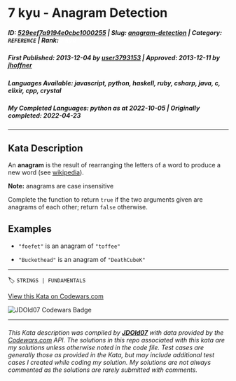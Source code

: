 # 7 kyu - Anagram Detection

##### **ID**: [529eef7a9194e0cbc1000255](https://www.codewars.com/kata/529eef7a9194e0cbc1000255) | **Slug**: [anagram-detection](https://www.codewars.com/kata/529eef7a9194e0cbc1000255) | **Category**: `REFERENCE` | **Rank**: <span style="color:white">7 kyu</span>

##### **First Published**: 2013-12-04 ***by*** [user3793153](https://www.codewars.com/users/user3793153) | **Approved**: 2013-12-11 ***by*** [jhoffner](https://www.codewars.com/users/jhoffner)

##### **Languages Available**: javascript, python, haskell, ruby, csharp, java, c, elixir, cpp, crystal

##### **My Completed Languages**: python ***as at*** 2022-10-05 | **Originally completed**: 2022-04-23

---

## Kata Description


An **anagram** is the result of rearranging the letters of a word to produce a new word (see [wikipedia](https://en.wikipedia.org/wiki/Anagram)).



**Note:** anagrams are case insensitive



Complete the function to return `true` if the two arguments given are anagrams of each other; return `false` otherwise.





## Examples



* `"foefet"` is an anagram of `"toffee"`



* `"Buckethead"` is an anagram of `"DeathCubeK"`



---


🏷 `STRINGS | FUNDAMENTALS`


[View this Kata on Codewars.com](https://www.codewars.com/kata/529eef7a9194e0cbc1000255)

![](https://www.codewars.com/users/jdold07/badges/large "JDOld07 Codewars Badge")

---

###### *This Kata description was compiled by [**JDOld07**](https://tpstech.dev) with data provided by the [Codewars.com](https://www.codewars.com) API.  The solutions in this repo associated with this kata are my solutions unless otherwise noted in the code file.  Test cases are generally those as provided in the Kata, but may include additional test cases I created while coding my solution.  My solutions are not always commented as the solutions are rarely submitted with comments.*
